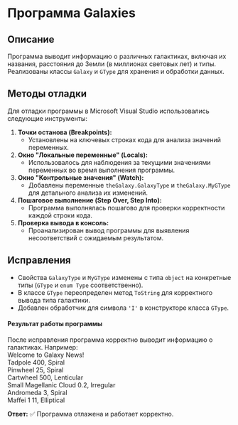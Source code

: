 # Программа Galaxies

## Описание
Программа выводит информацию о различных галактиках, включая их названия, расстояния до Земли (в миллионах световых лет) и типы. Реализованы классы `Galaxy` и `GType` для хранения и обработки данных.

## Методы отладки
Для отладки программы в Microsoft Visual Studio использовались следующие инструменты:
1. **Точки останова (Breakpoints):** 
   - Установлены на ключевых строках кода для анализа значений переменных.
2. **Окно "Локальные переменные" (Locals):** 
   - Использовалось для наблюдения за текущими значениями переменных во время выполнения программы.
3. **Окно "Контрольные значения" (Watch):** 
   - Добавлены переменные `theGalaxy.GalaxyType` и `theGalaxy.MyGType` для детального анализа их изменений.
4. **Пошаговое выполнение (Step Over, Step Into):** 
   - Программа выполнялась пошагово для проверки корректности каждой строки кода.
5. **Проверка вывода в консоль:** 
   - Проанализирован вывод программы для выявления несоответствий с ожидаемым результатом.

## Исправления
- Свойства `GalaxyType` и `MyGType` изменены с типа `object` на конкретные типы (`GType` и `enum Type` соответственно).
- В классе `GType` переопределен метод `ToString` для корректного вывода типа галактики.
- Добавлен обработчик для символа `'I'` в конструкторе класса `GType`.


#### Результат работы программы
После исправления программа корректно выводит информацию о галактиках. Например:  
Welcome to Galaxy News!  
Tadpole  400,  Spiral  
Pinwheel  25,  Spiral  
Cartwheel  500,  Lenticular  
Small Magellanic Cloud  0.2,  Irregular  
Andromeda  3,  Spiral  
Maffei 1  11,  Elliptical  

**Ответ:** ✅ Программа отлажена и работает корректно.
